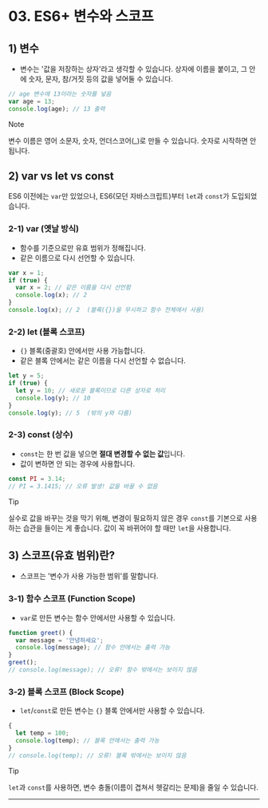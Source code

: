 # 03. ES6+ 변수와 스코프

## 1) 변수
- 변수는 '값을 저장하는 상자'라고 생각할 수 있습니다. 상자에 이름을 붙이고, 그 안에 숫자, 문자, 참/거짓 등의 값을 넣어둘 수 있습니다.

```javascript
// age 변수에 13이라는 숫자를 넣음
var age = 13;
console.log(age); // 13 출력
```

> [!NOTE]
> 변수 이름은 영어 소문자, 숫자, 언더스코어(_)로 만들 수 있습니다. 숫자로 시작하면 안 됩니다.

## 2) var vs let vs const
ES6 이전에는 `var`만 있었으나, ES6(모던 자바스크립트)부터 `let`과 `const`가 도입되었습니다.

### 2-1) var (옛날 방식)
- 함수를 기준으로만 유효 범위가 정해집니다.
- 같은 이름으로 다시 선언할 수 있습니다.

```javascript
var x = 1;
if (true) {
  var x = 2; // 같은 이름을 다시 선언함
  console.log(x); // 2
}
console.log(x); // 2  (블록({})을 무시하고 함수 전체에서 사용)
```

### 2-2) let (블록 스코프)
- `{}` 블록(중괄호) 안에서만 사용 가능합니다.
- 같은 블록 안에서는 같은 이름을 다시 선언할 수 없습니다.

```javascript
let y = 5;
if (true) {
  let y = 10; // 새로운 블록이므로 다른 상자로 처리
  console.log(y); // 10
}
console.log(y); // 5  (밖의 y와 다름)
```

### 2-3) const (상수)
- `const`는 한 번 값을 넣으면 **절대 변경할 수 없는 값**입니다.
- 값이 변하면 안 되는 경우에 사용합니다.

```javascript
const PI = 3.14;
// PI = 3.1415; // 오류 발생! 값을 바꿀 수 없음
```

> [!TIP]
> 실수로 값을 바꾸는 것을 막기 위해, 변경이 필요하지 않은 경우 `const`를 기본으로 사용하는 습관을 들이는 게 좋습니다. 값이 꼭 바뀌어야 할 때만 `let`을 사용합니다.

## 3) 스코프(유효 범위)란?
- 스코프는 '변수가 사용 가능한 범위'를 말합니다.

### 3-1) 함수 스코프 (Function Scope)
- `var`로 만든 변수는 함수 안에서만 사용할 수 있습니다.

```javascript
function greet() {
  var message = '안녕하세요';
  console.log(message); // 함수 안에서는 출력 가능
}
greet();
// console.log(message); // 오류! 함수 밖에서는 보이지 않음
```

### 3-2) 블록 스코프 (Block Scope)
- `let`/`const`로 만든 변수는 `{}` 블록 안에서만 사용할 수 있습니다.

```javascript
{
  let temp = 100;
  console.log(temp); // 블록 안에서는 출력 가능
}
// console.log(temp); // 오류! 블록 밖에서는 보이지 않음
```

> [!TIP]
> `let`과 `const`를 사용하면, 변수 충돌(이름이 겹쳐서 헷갈리는 문제)을 줄일 수 있습니다.

---